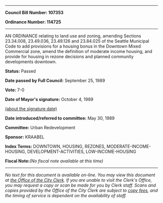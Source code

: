 

********

**Council Bill Number: 107353**
   
**Ordinance Number: 114725**
********

 AN ORDINANCE relating to land use and zoning, amending Sections 23.34.008, 23.49.036, 23.49.126 and 23.84.025 of the Seattle Municipal Code to add provisions for a housing bonus in the Downtown Mixed Commercial zone, amend the definition of moderate income housing, and provide for housing in rezone decisions and planned community developments downtown.

**Status:** Passed
   
**Date passed by Full Council:** September 25, 1989
   
**Vote:** 7-0
   
**Date of Mayor's signature:** October 4, 1989
   
[(about the signature date)](/~public/approvaldate.htm)
   
   
   
**Date introduced/referred to committee:** May 30, 1989
   
**Committee:** Urban Redevelopment
   
**Sponsor:** KRAABEL
   
   
**Index Terms:** DOWNTOWN, HOUSING, REZONES, MODERATE-INCOME-HOUSING, DEVELOPMENT-ACTIVITIES, LOW-INCOME-HOUSING

**Fiscal Note:**_(No fiscal note available at this time)_
********

_No text for this document is available on-line. You may view this document at [the Office of the City Clerk](http://www.seattle.gov/leg/clerk/contactUs.htm). If you are unable to visit the Clerk's Office, you may request a copy or scan be made for you by Clerk staff. Scans and copies provided by the Office of the City Clerk are subject to [copy fees](http://clerk.seattle.gov/~public/clerkfees.htm), and the timing of service is dependent on the availability of staff._

